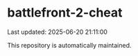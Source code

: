 # battlefront-2-cheat

Last updated: 2025-06-20 21:11:00

This repository is automatically maintained.
